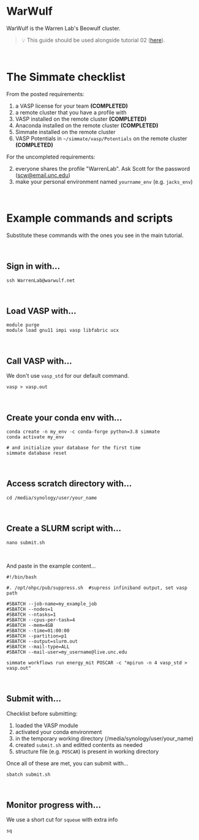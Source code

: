 
# WarWulf

WarWulf is the Warren Lab's Beowulf cluster.

> :bulb: This guide should be used alongside tutorial 02 ([here](https://github.com/jacksund/simmate/blob/main/tutorials/02_%20Run_a_workflow.md#switching-to-a-remote-cluster)).

<br/>

# The Simmate checklist

From the posted requirements:

1. a VASP license for your team **(COMPLETED)**
2. a remote cluster that you have a profile with 
3. VASP installed on the remote cluster **(COMPLETED)**
4. Anaconda installed on the remote cluster **(COMPLETED)**
5. Simmate installed on the remote cluster
6. VASP Potentials in `~/simmate/vasp/Potentials` on the remote cluster **(COMPLETED)**

For the uncompleted requirements:

2. everyone shares the profile "WarrenLab". Ask Scott for the password (scw@email.unc.edu)
5. make your personal environment named `yourname_env` (e.g. `jacks_env`)

<br/>

# Example commands and scripts

Substitute these commands with the ones you see in the main tutorial.

<br/>

## Sign in with...
```
ssh WarrenLab@warwulf.net
```

<br/>

## Load VASP with...
```
module purge
module load gnu11 impi vasp libfabric ucx
```

<br/>

## Call VASP with... 
We don't use `vasp_std` for our default command.
```
vasp > vasp.out 
```

<br/>

## Create your conda env with...
```
conda create -n my_env -c conda-forge python=3.8 simmate
conda activate my_env

# and initialize your database for the first time
simmate database reset
```

<br/>

## Access scratch directory with...
```
cd /media/synology/user/your_name
```

<br/>

## Create a SLURM script with...
```
nano submit.sh
```

<br/>

And paste in the example content...
```
#!/bin/bash

#. /opt/ohpc/pub/suppress.sh  #supress infiniband output, set vasp path

#SBATCH --job-name=my_example_job
#SBATCH --nodes=1
#SBATCH --ntasks=1
#SBATCH --cpus-per-task=4
#SBATCH --mem=4GB
#SBATCH --time=01:00:00
#SBATCH --partition=p1
#SBATCH --output=slurm.out 
#SBATCH --mail-type=ALL 
#SBATCH --mail-user=my_username@live.unc.edu

simmate workflows run energy_mit POSCAR -c "mpirun -n 4 vasp_std > vasp.out"
```

<br/>

## Submit with...
Checklist before submitting:
1. loaded the VASP module
2. activated your conda environment
3. in the temporary working directory (/media/synology/user/your_name)
4. created `submit.sh` and editted contents as needed
5. structure file (e.g. `POSCAR`) is present in working directory

Once all of these are met, you can submit with...
```
sbatch submit.sh
```

<br/>

## Monitor progress with... 
We use a short cut for `squeue` with extra info
```
sq
```
